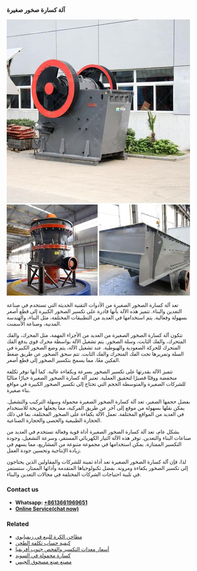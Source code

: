 <h3>آلة كسارة صخور صغيرة</h3><img src='1701746401.jpg' alt=''><p>تعد آلة كسارة الصخور الصغيرة من الأدوات التقنية الحديثة التي تستخدم في صناعة التعدين والبناء. تتميز هذه الآلة بأنها قادرة على تكسير الصخور الكبيرة إلى قطع أصغر بسهولة وفعالية. يتم استخدامها في العديد من التطبيقات المختلفة، مثل البناء، والهندسة المدنية، وصناعة الأسمنت.</p><p>تتكون آلة كسارة الصخور الصغيرة من العديد من الأجزاء المهمة، مثل المحرك، والفك المتحرك، والفك الثابت، وسلة الصخور. يتم تشغيل الآلة بواسطة محرك قوي يدفع الفك المتحرك للحركة الصعودية والهبوطية. عند تشغيل الآلة، يتم وضع الصخور الكبيرة في السلة وتمريرها تحت الفك المتحرك والفك الثابت. تتم سحق الصخور عن طريق ضغط الفكين معًا، مما يسمح بتكسير الصخور إلى قطع أصغر.</p><p>تتميز الآلة بقدرتها على تكسير الصخور بسرعة وبكفاءة عالية. كما أنها توفر تكلفة منخفضة ووقتًا قصيرًا لتحقيق العملية. تعتبر آلة كسارة الصخور الصغيرة خيارًا مثاليًا للشركات الصغيرة والمتوسطة الحجم التي تحتاج إلى تكسير الصخور الكبيرة في مواقع بناء صغيرة.</p><p>بفضل حجمها الصغير، تعد آلة كسارة الصخور الصغيرة محمولة وسهلة التركيب والتشغيل. يمكن نقلها بسهولة من موقع إلى آخر عن طريق المركبة، مما يجعلها مريحة للاستخدام في العديد من المواقع المختلفة. تعمل الآلة بكفاءة على الصخور المختلفة، بما في ذلك الحجارة الطبيعية والحصى والحجارة الصناعية.</p><p>بشكل عام، تعد آلة كسارة الصخور الصغيرة أداة قوية وفعالة تستخدم في العديد من صناعات البناء والتعدين. توفر هذه الآلة التيار الكهربائي المستقر، وسرعة التشغيل، وجودة التكسير الممتازة. يمكن استخدامها في مجموعة متنوعة من المشاريع، مما يسهم في زيادة الإنتاجية وتحسين جودة العمل.</p><p>لذا، فإن آلة كسارة الصخور الصغيرة تعد أداة ثمينة للشركات والمقاولين الذين يحتاجون إلى تكسير الصخور بكفاءة ومرونة. بفضل تكنولوجياها المتقدمة وأدائها الممتاز، ستستمر في تلبية احتياجات الشركات المختلفة في مجالات التعدين والبناء.</p><h3>Contact us</h3><ul><li><strong>Whatsapp:&nbsp;<a href="https://wa.me/8613661969651">+8613661969651</a></strong></li><li><a href="https://swt.shibang-china.com/?git&amp;zhl&amp;آلة كسارة صخور صغيرة"><strong>Online Service(chat now)</strong></a></li></ul><h3>Related</h3><ul><li><a href='مطاحن الكرة للبيع في زيمبابوي.md'>مطاحن الكرة للبيع في زيمبابوي</a></li><li><a href='كيفية حساب تكلفة الطحن.md'>كيفية حساب تكلفة الطحن</a></li><li><a href='أسعار معدات التكسير والفحص جنوب أفريقيا.md'>أسعار معدات التكسير والفحص جنوب أفريقيا</a></li><li><a href='كسارة محمولة في السويد.md'>كسارة محمولة في السويد</a></li><li><a href='مصنع صنع مسحوق الجبس.md'>مصنع صنع مسحوق الجبس</a></li></ul>